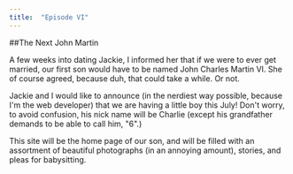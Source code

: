 ```yaml
---
title:  "Episode VI"
---
```


##The Next John Martin

A few weeks into dating Jackie, I informed her that if we were to ever get married, our first son would have to be named John Charles Martin VI. She of course agreed, because duh, that could take a while. Or not.

Jackie and I would like to announce (in the nerdiest way possible, because I'm the web developer) that we are having a little boy this July! Don't worry, to avoid confusion, his nick name will be Charlie (except his grandfather demands to be able to call him, "6".)

This site will be the home page of our son, and will be filled with an assortment of beautiful photographs (in an annoying amount), stories, and pleas for babysitting.